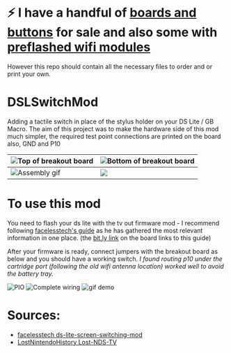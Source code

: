 # :zap: I have a handful of [boards and buttons](https://www.ebay.co.uk/itm/134129032933) for sale and also some with [preflashed wifi modules](https://www.ebay.co.uk/itm/134139953956)
However this repo should contain all the necessary files to order and or print your own.

# DSLSwitchMod
Adding a tactile switch in place of the stylus holder on your DS Lite / GB Macro.
The aim of this project was to make the hardware side of this mod much simpler, the required test point connections are printed on the board also, GND and P10

|![Top of breakout board](https://imgur.com/Ak9LxLe.jpg)|![Bottom of breakout board](https://imgur.com/YgcooIT.jpg)|
|---|---|
|![Assembly gif](https://imgur.com/RpcDlKr.gif)|![](https://imgur.com/xHNExd1.jpg)|

# To use this mod
You need to flash your ds lite with the tv out firmware mod - I recommend following [facelesstech's guide](https://bit.ly/3Nf0MW5) as he has gathered the most relevant information in one place. (the [bit.ly link](https://bit.ly/3Nf0MW5) on the board links to this guide)

After your firmware is ready, connect jumpers with the breakout board as below and you should have a working switch. *I found routing p10 under the cartridge port (following the old wifi antenna location) worked well to avoid the battery tray.*

![PIO](https://imgur.com/JZXk5wk.jpg)
![Complete wiring](https://imgur.com/U5ZYRJe.jpg)
![gif demo](https://i.postimg.cc/jSV3Z9h1/ezgif-com-gif-maker-5.gif)

# Sources:
- [facelesstech ds-lite-screen-switching-mod](https://facelesstech.wordpress.com/2021/06/20/ds-lite-screen-switching-mod/)
- [LostNintendoHistory Lost-NDS-TV](https://github.com/LostNintendoHistory/Lost-NDS-TV/tree/main/fwpatch)
